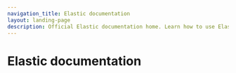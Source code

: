 ```yaml
---
navigation_title: Elastic documentation
layout: landing-page
description: Official Elastic documentation home. Learn how to use Elastic on-prem, in the cloud, or with Serverless. Find guides for Elastic solutions and products, how-to resources, troubleshooting, and release notes.
---
```


# Elastic documentation
